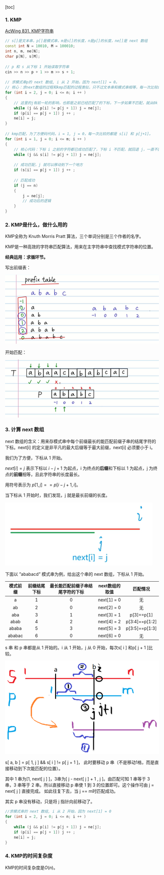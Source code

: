 [toc]

### 1. KMP

[AcWing 831. KMP字符串](https://www.acwing.com/problem/content/833/)

```cpp
// s[]是文本串，p[]是模式串，m是s[]的长度，n是p[]的长度，ne[]是 next 数组
const int N = 10010, M = 100010;
int n, m, ne[N];
char p[N], s[M];

// p 和 s 从下标 1 开始读取字符串
cin >> n >> p + 1 >> m >> s + 1; 

// 求模式串p的 next 数组, i 从 2 开始，因为 next[1] = 0。
// 核心：求next数组的过程和kmp匹配的过程类似，只不过文本串和模式串相等，每一次比较的都是 p[i] 和 p[j+1]。
for (int i = 2, j = 0; i <= n; i ++ )
{
    // 这里的j有前一轮的影响，也即是之前已经匹配了的下标，下一步如果不匹配，就从0k
    while (j && p[i] != p[j + 1]) j = ne[j];
    if (p[i] == p[j + 1]) j ++ ;
    ne[i] = j;
}

// kmp匹配，为了方便码代码，i = 1, j = 0，每一次比较的都是 s[i] 和 p[j+1]。
for (int i = 1, j = 0; i <= m; i ++ )
{
    // 核心代码：下标 i 之前的字符都已成功匹配了，下标 i 不匹配，就回退 j，一直不匹配就一直回退到 j = 0，开始重新匹配。
    while (j && s[i] != p[j + 1]) j = ne[j];
    
    // 成功匹配，j 就可以移动到下一个地方
    if (s[i] == p[j + 1]) j ++ ;
    
    // 匹配成功
    if (j == n)
    {
        j = ne[j];
        // 成功后的逻辑
    }
}
```



### 2. KMP是什么，做什么用的

KMP全称为 Knuth Morris Pratt 算法，三个单词分别是三个作者的名字。

KMP是一种高效的字符串匹配算法，用来在主字符串中查找模式字符串的位置。

**经典运用：求循环节。**

写出前缀表：

![image-20201010233431592](assets/image-20201010233431592-1619331584112.png)

开始匹配：

![image-20201010233621492](assets/image-20201010233621492-1619331584112.png)



### 3. 计算 next 数组

next 数组的含义：用来存模式串中每个前缀最长的能匹配前缀子串的结尾字符的下标。next[i] 的定义是非平凡的最大后缀等于最大前缀，next[i] 必须要小于 i。

我们为了方便，下标从 1 开始。 

$next[i] = j$ 表示下标以 $i-j+1$ 为起点，i 为终点的**后缀**和下标以 1 为起点，j 为终点的**前缀**相等，且此字符串的长度最长。

用符号表示为 $p[1 , j] == p[i-j+1 , i]$。

当下标从 1 开始时，我们发现，j 就是最长前缀的长度。

![image-20210122121658655](assets/image-20210122121658655.png)

下面以 ”ababacd” 模式串为例，给出这个串的 next 数组，下标从 1 开始。

| 模式前缀 | 前缀结尾下标 | 最长能匹配前缀子串结尾字符的下标 | next数组的取值 |    匹配情况     |
| :------: | :----------: | :------------------------------: | :------------: | :-------------: |
|    a     |      1       |                0                 |  next[1] = 0   |       无        |
|    ab    |      2       |                0                 |  next[2] = 0   |       无        |
|   aba    |      3       |                1                 |  next[3] = 1   |   p[3]==p[1]    |
|   abab   |      4       |                2                 |  next[4] = 2   | p[3:4]\==p[1:2] |
|  ababa   |      5       |                3                 |  next[5] = 3   | p[3:5]==p[1:3]  |
|  ababac  |      6       |                0                 |  next[6] = 0   |       无        |

s 串 和 p 串都是从 1 开始的。i  从 1 开始，j 从 0 开始，每次s[ i ] 和p[ j + 1 ]比较。

<img src="assets/image-20210123211157165.png" alt="image-20210123211157165" style="zoom:67%;" />

s[ a, b ] = p[ 1, j ]  &&  s[ i ] != p[ j + 1 ]， 此时要移动 p 串（不是移动1格，而是直接移动到下次能匹配的位置）。

其中 1 串为[1, next[ j ] ]，3串为[ j - next[ j ] + 1 , j ]。由匹配可知 1 串等于 3 串，3 串等于 2 串。所以直接移动 p 串使 1 到 3 的位置即可。这个操作可由 j = next[ j ] 直接完成。 如此往复下去，当 j == m时匹配成功。

其实 p 串没有移动，只是将 j 指针向前移动了。

```cpp
//求模式串的 next 数组, i 从 2 开始，因为 next[1] = 0
for (int i = 2, j = 0; i <= n; i ++ )
{
    while (j && p[i] != p[j + 1]) j = ne[j];
    if (p[i] == p[j + 1]) j ++ ;
    ne[i] = j;
}
```




### 4. KMP的时间复杂度

KMP的时间复杂度是$O(n)$。